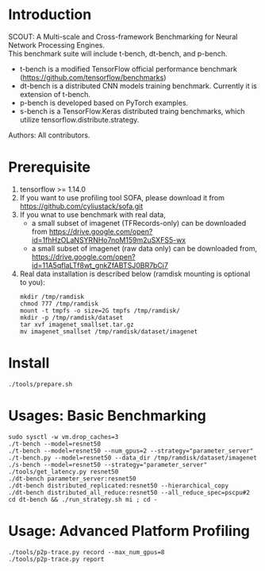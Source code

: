 # Introduction
SCOUT: A Multi-scale and Cross-framework Benchmarking for Neural Network Processing Engines.  
This benchmark suite will include t-bench, dt-bench, and p-bench. 
* t-bench is a modified TensorFlow official performance benchmark (https://github.com/tensorflow/benchmarks)
* dt-bench is a distributed CNN models training benchmark. Currently it is extension of t-bench. 
* p-bench is developed based on PyTorch examples. 
* s-bench is a TensorFlow.Keras distributed traing benchmarks, which utilize tensorflow.distribute.strategy. 

Authors: All contributors. 
# Prerequisite
1. tensorflow >= 1.14.0
2. If you want to use profiling tool SOFA, please download it from https://github.com/cyliustack/sofa.git
3. If you wnat to use benchmark with real data, 
   * a small subset of imagenet (TFRecords-only) can be downloaded from https://drive.google.com/open?id=1fhHzOLaNSYRNHo7noM159m2uSXFS5-wx
   * a small subset of imagenet (raw data only) can be downloaded from,  https://drive.google.com/open?id=11A5qflaLTf8wt_gnkZfABTSJ0BR7bCi7
4. Real data installation is described below (ramdisk mounting is optional to you):   
   ```
   mkdir /tmp/ramdisk
   chmod 777 /tmp/ramdisk
   mount -t tmpfs -o size=2G tmpfs /tmp/ramdisk/   
   mkdir -p /tmp/ramdisk/dataset
   tar xvf imagenet_smallset.tar.gz
   mv imagenet_smallset /tmp/ramdisk/dataset/imagenet
   ```

# Install
```
./tools/prepare.sh
```  

# Usages: Basic Benchmarking 
```
sudo sysctl -w vm.drop_caches=3 
./t-bench --model=resnet50  
./t-bench --model=resnet50 --num_gpus=2 --strategy="parameter_server" 
./t-bench.py --model=resnet50 --data_dir /tmp/ramdisk/dataset/imagenet 
./s-bench --model=resnet50 --strategy="parameter_server"
./tools/get_latency.py resnet50
./dt-bench parameter_server:resnet50
./dt-bench distributed_replicated:resnet50 --hierarchical_copy
./dt-bench distributed_all_reduce:resnet50 --all_reduce_spec=pscpu#2
cd dt-bench && ./run_strategy.sh mi ; cd - 
```

# Usage: Advanced Platform Profiling 
```
./tools/p2p-trace.py record --max_num_gpus=8
./tools/p2p-trace.py report
```
